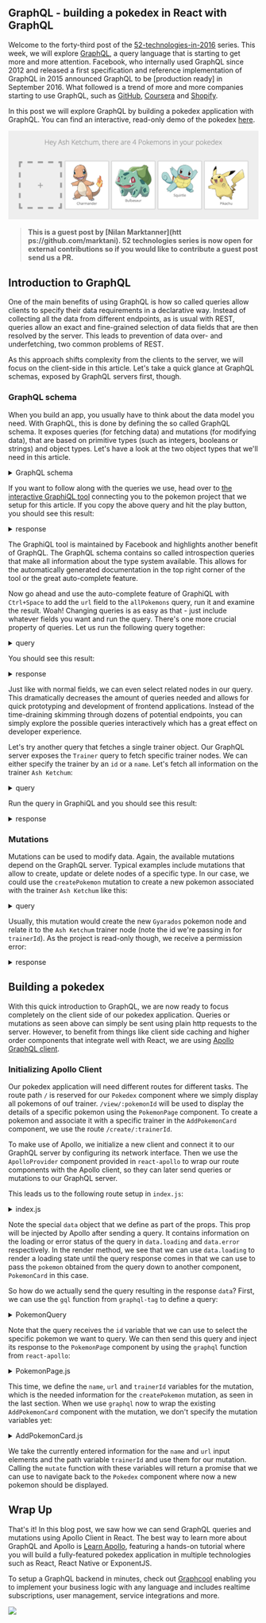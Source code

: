 GraphQL - building a pokedex in React with GraphQL
-----

Welcome to the forty-third post of the [52-technologies-in-2016](https://github.com/shekhargulati/52-technologies-in-2016) series. This week, we will explore [GraphQL](http://graphql.org), a query language that is starting to get more and more attention. Facebook, who internally used GraphQL since 2012 and released a first specification and reference implementation of GraphQL in 2015 announced GraphQL to be [production ready] in September 2016. What followed is a trend of more and more companies starting to use GraphQL, such as [GitHub](https://youtu.be/hT-4pVmkGt0), [Coursera](https://youtu.be/JC-UJwBKc2Y) and [Shopify](https://youtu.be/Wlu_PWCjc6Y).

In this post we will explore GraphQL by building a pokedex application with GraphQL. You can find an interactive, read-only demo of the pokedex [here](http://demo.learnapollo.com).

![](./images/pokedex.png)

> **This is a guest post by [Nilan Marktanner](htt ps://github.com/marktani). 52 technologies series is now open for external contributions so if you would like to contribute a guest post send us a PR.**

## Introduction to GraphQL

One of the main benefits of using GraphQL is how so called queries allow clients to specify their data requirements in a declarative way. Instead of collecting all the data from different endpoints, as is usual with REST, queries allow an exact and fine-grained selection of data fields that are then resolved by the server. This leads to prevention of data over- and underfetching, two common problems of REST.

As this approach shifts complexity from the clients to the server, we will focus on the client-side in this article. Let's take a quick glance at GraphQL schemas, exposed by GraphQL servers first, though.

### GraphQL schema

When you build an app, you usually have to think about the data model you need. With GraphQL, this is done by defining the so called GraphQL schema. It exposes queries (for fetching data) and mutations (for modifying data), that are based on primitive types (such as integers, booleans or strings) and object types. Let's have a look at the two object types that we'll need in this article.

<details>
<summary>GraphQL schema</summary>
```idl
type Trainer {
  id: String!
  name: String!
  ownedPokemons: [Pokemon]
}

type Pokemon {
  id: String!
  url: String!
  name: String!
  trainer: Trainer
}
```
</details>

### Queries

In our pokedex application, we'll display pokemons that have a `name` and a `url` and are related to the trainer that owns them. A trainer has a `name` and a list of owned pokemons. Both types have the required `id` field (denoted by the `!` in `String!`) that is used to identify different nodes. A node is a data item in our data graph.

These types will then be used by the GraphQL server to expose different queries and mutation. Let's explore common choices for those! One of them is a query that simply returns all nodes of a specific type, in our case that could be the `allPokemons` query. We can use it like this:

<details>
<summary>query</summary>
```graphql
query {
  allPokemons {
    id
    name
  }
}
```
</details>

If you want to follow along with the queries we use, head over to [the interactive GraphiQL tool](https://api.graph.cool/simple/v1/ciwjew0qz0l8d0122v7smvmxu) connecting you to the pokemon project that we setup for this article. If you copy the above query and hit the play button, you should see this result:

<details>
<summary>response</summary>
```json
{
  "data": {
    "allPokemons": [
      {
        "id": "ciwnmyvxn94uo0161477dicbm",
        "name": "Pikachu"
      },
      {
        "id": "ciwnmzhwn953o0161h7vwlhdw",
        "name": "Squirtle"
      },
      {
        "id": "ciwnn0kxq95oy0161ib2wu50g",
        "name": "Bulbasaur"
      },
      {
        "id": "ciwnn11i1960l0161861mxdc1",
        "name": "Charmander"
      }
    ]
  }
}
```
</details>

The GraphiQL tool is maintained by Facebook and highlights another benefit of GraphQL. The GraphQL schema contains so called introspection queries that make all information about the type system available. This allows for the automatically generated documentation in the top right corner of the tool or the great auto-complete feature.

Now go ahead and use the auto-complete feature of GraphiQL with `Ctrl+Space` to add the `url` field to the `allPokemons` query, run it and examine the result. Woah! Changing queries is as easy as that - just include whatever fields you want and run the query. There's one more crucial property of queries. Let us run the following query together:

<details>
<summary>query</summary>
```graphql
query {
  allPokemons {
    id
    name
    trainer {
      name
    }
  }
}
```
</details>

You should see this result:

<details>
<summary>response</summary>
```json
{
  "data": {
    "allPokemons": [
      {
        "id": "ciwnmyvxn94uo0161477dicbm",
        "name": "Pikachu",
        "trainer": {
          "name": "Ash Ketchum"
        }
      },
      {
        "id": "ciwnmzhwn953o0161h7vwlhdw",
        "name": "Squirtle",
        "trainer": {
          "name": "Ash Ketchum"
        }
      },
      {
        "id": "ciwnn0kxq95oy0161ib2wu50g",
        "name": "Bulbasaur",
        "trainer": {
          "name": "Ash Ketchum"
        }
      },
      {
        "id": "ciwnn11i1960l0161861mxdc1",
        "name": "Charmander",
        "trainer": {
          "name": "Ash Ketchum"
        }
      }
    ]
  }
}
```
</details>

Just like with normal fields, we can even select related nodes in our query. This dramatically decreases the amount of queries needed and allows for quick prototyping and development of frontend applications. Instead of the time-draining skimming through dozens of potential endpoints, you can simply explore the possible queries interactively which has a great effect on developer experience.

Let's try another query that fetches a single trainer object. Our GraphQL server exposes the `Trainer` query to fetch specific trainer nodes. We can either specify the trainer by an `id` or a `name`. Let's fetch all information on the trainer `Ash Ketchum`:

<details>
<summary>query</summary>
```graphql
query {
  Trainer(name: "Ash Ketchum") {
    id
    name
    ownedPokemons {
      name
    }
  }
}
```
</details>

Run the query in GraphiQL and you should see this result:

<details>
<summary>response</summary>
```json
{
  "data": {
    "Trainer": {
      "id": "ciwnmyn2a9ayt0175axsnyux1",
      "name": "Ash Ketchum",
      "ownedPokemons": [
        {
          "name": "Pikachu"
        },
        {
          "name": "Squirtle"
        },
        {
          "name": "Bulbasaur"
        },
        {
          "name": "Charmander"
        }
      ]
    }
  }
}
```
</details>

### Mutations

Mutations can be used to modify data. Again, the available mutations depend on the GraphQL server. Typical examples include mutations that allow to create, update or delete nodes of a specific type. In our case, we could use the `createPokemon` mutation to create a new pokemon associated with the trainer `Ash Ketchum` like this:

<details>
<summary>query</summary>
```graphql
mutation {
  createPokemon(
    name: "Gyarados"
    url: "http://cdn.bulbagarden.net/upload/thumb/4/41/130Gyarados.png/600px-130Gyarados.png"
    trainerId: "ciwnmyn2a9ayt0175axsnyux1"
  ) {
    id
  }
}
```
</details>

Usually, this mutation would create the new `Gyarados` pokemon node and relate it to the `Ash Ketchum` trainer node (note the id we're passing in for `trainerId`). As the project is read-only though, we receive a permission error:

<details>
<summary>response</summary>
```json
{
  "data": {
    "createPokemon": null
  },
  "errors": [
    {
      "locations": [
        {
          "line": 12,
          "column": 3
        }
      ],
      "path": [
        "createPokemon"
      ],
      "code": 3008,
      "message": "Insufficient permissions for this mutation",
      "requestId": "cix3dug8buz0h0178nd376peo"
    }
  ]
}
```
</details>

## Building a pokedex

With this quick introduction to GraphQL, we are now ready to focus completely on the client side of our pokedex application.
Queries or mutations as seen above can simply be sent using plain http requests to the server. However, to benefit from things like client side caching and higher order components that integrate well with React, we are using [Apollo GraphQL client](http://dev.apollodata.com).

### Initializing Apollo Client

Our pokedex application will need different routes for different tasks. The route path `/` is reserved for our `Pokedex` component where we simply display all pokemons of ouf trainer. `/view/:pokemonId` will be used to display the details of a specific pokemon using the `PokemonPage` component. To create a pokemon and associate it with a specific trainer in the `AddPokemonCard` component, we use the route `/create/:trainerId`.

To make use of Apollo, we initialize a new client and connect it to our GraphQL server by configuring its network interface. Then we use the `ApolloProvider` component provided in `react-apollo` to wrap our route components with the Apollo client, so they can later send queries or mutations to our GraphQL server.

This leads us to the following route setup in `index.js`:

<details>
<summary>index.js</summary>
```js
import React from 'react'
import ReactDOM from 'react-dom'
import Pokedex from './components/Pokedex'
import PokemonPage from './components/PokemonPage'
import AddPokemonCard from './components/AddPokemonCard'
import { Router, Route, browserHistory } from 'react-router'
import ApolloClient, { createNetworkInterface } from 'apollo-client'
import { ApolloProvider } from 'react-apollo'
import 'tachyons'
import './index.css'

const client = new ApolloClient({
  networkInterface: createNetworkInterface({ uri: 'https://api.graph.cool/simple/v1/ciwjew0qz0l8d0122v7smvmxu'}),
  dataIdFromObject: o => o.id
})

ReactDOM.render((
  <ApolloProvider client={client}>
    <Router history={browserHistory}>
      <Route path='/' component={Pokedex} />
      <Route path='/view/:pokemonId' component={PokemonPage} />
      <Route path='/create/:trainerId' component={AddPokemonCard} />
    </Router>
  </ApolloProvider>
  ),
  document.getElementById('root')
)
```
</details>

We use the function `dataIdFromObject` to define how a node can be identified. In our case, all nodes have a unique `id` field so we can use it for this purpose.

### Sending queries

![](./images/pokemonpage.png)

Let's have a closer look at the `PokemonPage` component now, where we display details of a specific pokemon.

<details>
<summary>PokemonPage.js</summary>
```js
import React from 'react'
import { withRouter } from 'react-router'
import { graphql } from 'react-apollo'
import gql from 'graphql-tag'

import PokemonCard from './PokemonCard'

class PokemonPage extends React.Component {

  static propTypes = {
    data: React.PropTypes.shape({
      loading: React.PropTypes.bool,
      error: React.PropTypes.object,
      Pokemon: React.PropTypes.object,
    }).isRequired,
    router: React.PropTypes.object.isRequired,
    params: React.PropTypes.object.isRequired,
  }

  render () {
    if (this.props.data.loading) {
      return (<div>Loading</div>)
    }

    if (this.props.data.error) {
      console.log(this.props.data.error)
      return (<div>An unexpexted error occured</div>)
    }

    return (
      <div>
        <PokemonCard pokemon={this.props.data.Pokemon} handleCancel={this.goBack}/>
      </div>
    )
  }

  goBack = () => {
    this.props.router.replace('/')
  }
}
```
</details>

Note the special `data` object that we define as part of the props. This prop will be injected by Apollo after sending a query. It contains information on the loading or error status of the query in `data.loading` and `data.error` respectively. In the render method, we see that we can use `data.loading` to render a loading state until the query response comes in that we can use to pass the `pokemon` obtained from the query down to another component, `PokemonCard` in this case.

So how do we actually send the query resulting in the response `data`? First, we can use the `gql` function from `graphql-tag` to define a query:

<details>
<summary>PokemonQuery</summary>
```js
const PokemonQuery = gql`query PokemonQuery($id: ID!) {
    Pokemon(id: $id) {
      id
      url
      name
    }
  }
`
```
</details>

Note that the query receives the `id` variable that we can use to select the specific pokemon we want to query.
We can then send this query and inject its response to the `PokemonPage` component by using the `graphql` function from `react-apollo`:

<details>
<summary>PokemonPage.js</summary>
```js
const PokemonPageWithData = graphql(PokemonQuery, {
  options: (ownProps) => ({
      variables: {
        id: ownProps.params.pokemonId
      }
    })
  }
)(withRouter(PokemonPage))

export default PokemonPageWithData
```
</details>

Note how we can access the router parameters with `ownProps.params` to use the path variable as the `id` variable for our `PokemonQuery`.

### Sending mutations

![](./images/addpokemon.png)

Let's see how we can use mutations with Apollo Client by looking a the `AddPokemonCard` component. Again, we can define the mutation with `gql`:

<details>
<summary>createPokemonMutation</summary>
```js
const createPokemonMutation = gql`
  mutation createPokemon($name: String!, $url: String!, $trainerId: ID) {
    createPokemon(name: $name, url: $url, trainerId: $trainerId) {
      trainer {
        id
        ownedPokemons {
          id
        }
      }
    }
  }
`
```
</details>

This time, we define the `name`, `url` and `trainerId` variables for the mutation, which is the needed information for the `createPokemon` mutation, as seen in the last section. When we use `graphql` now to wrap the existing `AddPokemonCard` component with the mutation, we don't specify the mutation variables yet:

<details>
<summary>AddPokemonCard.js</summary>
```js
const AddPokemonCardWithMutation = graphql(createPokemonMutation)(withRouter(AddPokemonCard))

export default AddPokemonCardWithMutation
```
</details>

Instead of injecting a `data` prop as before, wrapping mutations will inject a `mutate` prop that can be used to actually fire the mutation. We can see that in the `handleSave` function of the `AddPokemonCard` component:

<details>
<summary>AddPokemonCard.js</summary>
```js
handleSave = () => {
  const {name, url} = this.state
  const trainerId = this.props.params.trainerId
  this.props.mutate({variables: {name, url, trainerId}})
    .then(() => {
      this.props.router.replace('/')
    })
}
```
</details>

We take the currently entered information for the `name` and `url` input elements and the path variable `trainerId` and use them for our mutation. Calling the `mutate` function with these variables will return a promise that we can use to navigate back to the `Pokedex` component where now a new pokemon should be displayed.

## Wrap Up

That's it! In this blog post, we saw how we can send GraphQL queries and mutations using Apollo Client in React. The best way to learn more about GraphQL and Apollo is [Learn Apollo](https://learnapollo.com), featuring a hands-on tutorial where you will build a fully-featured pokedex application in multiple technologies such as React, React Native or ExponentJS.

To setup a GraphQL backend in minutes, check out [Graphcool](https://graph.cool) enabling you to implement your business logic with any language and includes realtime subscriptions, user management, service integrations and more.

[![](http://i.imgur.com/FxHTGm4.png)](https://www.youtube.com/watch?v=wSkZFfuAToM)
